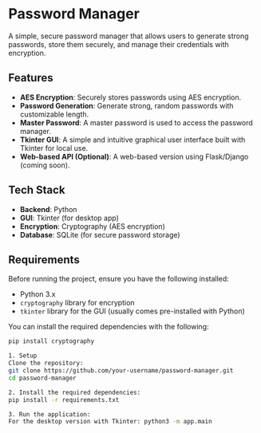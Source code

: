 # Password Manager

A simple, secure password manager that allows users to generate strong passwords, store them securely, and manage their credentials with encryption.

## Features

- **AES Encryption**: Securely stores passwords using AES encryption.
- **Password Generation**: Generate strong, random passwords with customizable length.
- **Master Password**: A master password is used to access the password manager.
- **Tkinter GUI**: A simple and intuitive graphical user interface built with Tkinter for local use.
- **Web-based API (Optional)**: A web-based version using Flask/Django (coming soon).

## Tech Stack

- **Backend**: Python
- **GUI**: Tkinter (for desktop app)
- **Encryption**: Cryptography (AES encryption)
- **Database**: SQLite (for secure password storage)

## Requirements

Before running the project, ensure you have the following installed:

- Python 3.x
- `cryptography` library for encryption
- `tkinter` library for the GUI (usually comes pre-installed with Python)

You can install the required dependencies with the following:

```bash
pip install cryptography

1. Setup
Clone the repository:
git clone https://github.com/your-username/password-manager.git
cd password-manager

2. Install the required dependencies:
pip install -r requirements.txt

3. Run the application:
For the desktop version with Tkinter: python3 -m app.main